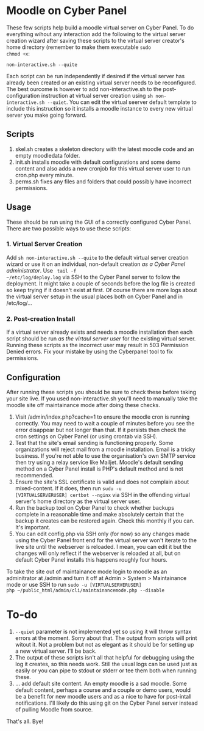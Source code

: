 # Moodle on Cyber Panel

These few scripts help build a moodle virtual server on Cyber Panel. To do everything wihout any interaction add the following to the virtual server creation wizard after saving these scripts to the virtual server creator's home directory (remember to make them executable <code>sudo chmod +x</code>:

<code>non-interactive.sh --quite</code>

Each script can be run independently if desired if the virtual server has already been created or an existing virtual server needs to be reconfigured. The best ourcome is however to add non-interactive.sh to the post-configuration instruction at virtual server creation using <code>sh non-interactive.sh --quiet</code>. You can edit the virtual seerver default template to include this instruction so it installs a moodle instance to every new virtual server you make going forward. 

## Scripts

1. skel.sh creates a skeleton directory with the latest moodle code and an empty moodledata folder.
2. init.sh installs moodle with default configurations and some demo content and also adds a new cronjob for this virtual server user to run cron.php every minute.
3. perms.sh fixes any files and folders that could possibly have incorrect permissions.

## Usage

These should be run using the GUI of a correctly configured Cyber Panel. There are two possible ways to use these scripts:

### 1. Virtual Server Creation

Add <code>sh non-interactive.sh --quite</code> to the default virtual server creation wizard or use it on an individual, non-default creation <i>as a Cyber Panel administrator</i>. Use <code> tail -f ~/etc/log/deploy.log</code> via SSH to the Cyber Panel server to follow the deployment. It might take a couple of seconds before the log file is created so keep trying if it doesn't exist at first. Of course there are more logs about the virtual server setup in the usual places both on Cyber Panel and in /etc/log/...

### 2. Post-creation Install

If a virtual server already exists and needs a moodle installation then each script should be run <i>as the virtaul server user</i> for the existing virtual server</i>. Running these scripts as the incorrect user may result in 503 Permission Denied errors. Fix your mistake by using the Cyberpanel tool to fix permissions. 

## Configuration

After running these scripts you should be sure to check these before taking your site live. If you used non-interactive.sh you'll need to manually take the moodle site off maintainance mode after doing these checks.

1. Visit /admin/index.php?cache=1 to ensure the moodle cron is running correctly. You may need to wait a couple of minutes before you see the error disappear but not longer than that. If it persists then check the cron settings on Cyber Panel (or using crontab via SSH).
2. Test that the site's email sending is functioning properly. Some organizations will reject mail from a moodle installation. Email is a tricky business. If you're not able to use the organisation's own SMTP service then try using a relay service like Mailjet. Moodle's default sending method on a Cyber Panel install is PHP's default method and is not recommended.
3. Ensure the site's SSL certificate is valid and does not complain about mixed-content. If it does, then run <code>sudu -u [VIRTUALSERVERUSER] certbot --nginx</code> via SSH in the offending virtual server's home directory as the virtual server user.
4. Run the backup tool on Cyber Panel to check whether backups complete in a reasonable time and make absolutely certain that the backup it creates can be restored again. Check this monthly if you can. It's important. 
5. You can edit config.php via SSH only (for now) so any changes made using the Cyber Panel front end for the virtual server won't iterate to the live site until the webserver is reloaded. I mean, you can edit it but the changes will only reflect if the webserver is reloaded at all, but on default Cyber Panel installs this happens roughly four hours.

To take the site out of maintainance mode login to moodle as an adminitrator at /admin and turn it off at Admin > System > Maintainance mode or use SSH to run <code>sudo -u [VIRTUALSERVERUSER] php ~/public_html/admin/cli/maintainancemode.php --disable</code>

# To-do

1. <code>--quiet</code> parameter is not implemented yet so using it will throw syntax errors at the moment. Sorry about that. The output from scripts will print witout it. Not a problem but not as elegant as it should be for setting up a new virtual server. I'll be back. 
2. The output of these scripts isn't all that helpful for debugging using the log it creates, so this needs work. Still the usual logs can be used just as easily or you can pipe to stdout or stderr or tee them both when running these.
3. ... add default site content. An empty moodle is a sad moodle. Some default content, perhaps a course and a couple or demo users, would be a benefit for new moodle users and as a nice to have for post-intall notifications. I'll likely do this using git on the Cyber Panel server instead of pulling Moodle from source.

That's all. Bye!
